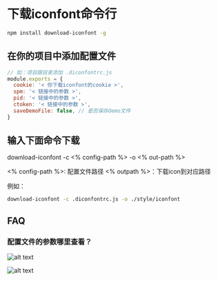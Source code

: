 # 下载iconfont命令行

```bash
npm install download-iconfont -g
```

## 在你的项目中添加配置文件

```js
// 如：项目跟目录添加 .diconfontrc.js
module.exports = {
  cookie: '< 你下载iconfont的cookie >',
  spm: '< 链接中的参数 >',
  pid: '< 链接中的参数 >',
  ctoken: '< 链接中的参数 >',
  saveDemoFile: false, // 是否保存demo文件
}

```

## 输入下面命令下载

download-iconfont -c <% config-path %> -o <% out-path %>

<% config-path %>: 配置文件路径
<% outpath %>：下载icon到对应路径

例如：

```bash
download-iconfont -c .diconfontrc.js -o ./style/iconfont
```

## FAQ

### 配置文件的参数哪里查看？

![alt text](https://raw.githubusercontent.com/hansinhu/download-iconfont/master/step01.jpg)

![alt text](https://raw.githubusercontent.com/hansinhu/download-iconfont/master/step02.png)
